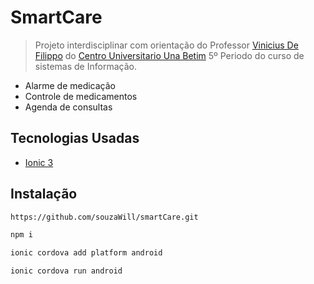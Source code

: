 # SmartCare
> Projeto interdisciplinar com orientação do Professor [Vinicius De Filippo](https://www.linkedin.com/in/viniciusdefilippo/) do [Centro Universitario Una Betim](https://www.una.br/unidades/una-betim/) 5º Periodo do curso de sistemas de Informação.
- Alarme de medicação
- Controle de medicamentos
- Agenda de consultas 


## Tecnologias Usadas
- [Ionic 3](https://ionicframework.com/)


## Instalação


```sh
https://github.com/souzaWill/smartCare.git

npm i

ionic cordova add platform android

ionic cordova run android
```

